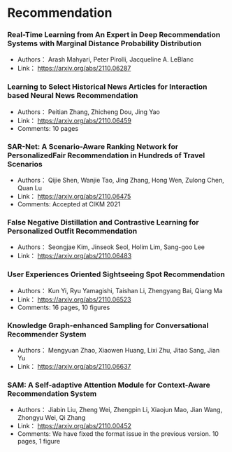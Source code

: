 # Recommendation
### **Real-Time Learning from An Expert in Deep Recommendation Systems with  Marginal Distance Probability Distribution**
+ Authors： Arash Mahyari, Peter Pirolli, Jacqueline A. LeBlanc
+ Link： https://arxiv.org/abs/2110.06287

### **Learning to Select Historical News Articles for Interaction based Neural  News Recommendation**
+ Authors： Peitian Zhang, Zhicheng Dou, Jing Yao
+ Link： https://arxiv.org/abs/2110.06459
+ Comments: 10 pages

### **SAR-Net: A Scenario-Aware Ranking Network for PersonalizedFair  Recommendation in Hundreds of Travel Scenarios**
+ Authors： Qijie Shen, Wanjie Tao, Jing Zhang, Hong Wen, Zulong Chen, Quan Lu
+ Link： https://arxiv.org/abs/2110.06475
+ Comments: Accepted at CIKM 2021

### **False Negative Distillation and Contrastive Learning for Personalized  Outfit Recommendation**
+ Authors： Seongjae Kim, Jinseok Seol, Holim Lim, Sang-goo Lee
+ Link： https://arxiv.org/abs/2110.06483

### **User Experiences Oriented Sightseeing Spot Recommendation**
+ Authors： Kun Yi, Ryu Yamagishi, Taishan Li, Zhengyang Bai, Qiang Ma
+ Link： https://arxiv.org/abs/2110.06523
+ Comments: 16 pages, 10 figures

### **Knowledge Graph-enhanced Sampling for Conversational Recommender System**
+ Authors： Mengyuan Zhao, Xiaowen Huang, Lixi Zhu, Jitao Sang, Jian Yu
+ Link： https://arxiv.org/abs/2110.06637

### **SAM: A Self-adaptive Attention Module for Context-Aware Recommendation  System**
+ Authors： Jiabin Liu, Zheng Wei, Zhengpin Li, Xiaojun Mao, Jian Wang, Zhongyu Wei, Qi Zhang
+ Link： https://arxiv.org/abs/2110.00452
+ Comments: We have fixed the format issue in the previous version. 10 pages, 1 figure

